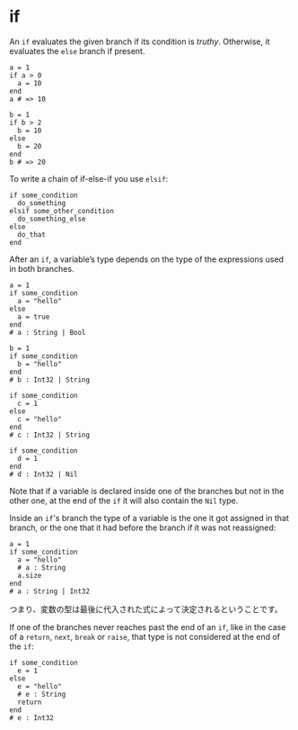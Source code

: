 # if

An `if` evaluates the given branch if its condition is *truthy*. Otherwise, it
evaluates the `else` branch if present.

```crystal
a = 1
if a > 0
  a = 10
end
a # => 10

b = 1
if b > 2
  b = 10
else
  b = 20
end
b # => 20
```

To write a chain of if-else-if you use `elsif`:

```crystal
if some_condition
  do_something
elsif some_other_condition
  do_something_else
else
  do_that
end
```

After an `if`, a variable’s type depends on the type of the expressions used in both branches.

```crystal
a = 1
if some_condition
  a = "hello"
else
  a = true
end
# a : String | Bool

b = 1
if some_condition
  b = "hello"
end
# b : Int32 | String

if some_condition
  c = 1
else
  c = "hello"
end
# c : Int32 | String

if some_condition
  d = 1
end
# d : Int32 | Nil
```

Note that if a variable is declared inside one of the branches but not in the other one, at the end of the `if` it will also contain the `Nil` type.

Inside an `if`'s branch the type of a variable is the one it got assigned in that branch, or the one that it had before the branch if it was not reassigned:

```crystal
a = 1
if some_condition
  a = "hello"
  # a : String
  a.size
end
# a : String | Int32
```

つまり、変数の型は最後に代入された式によって決定されるということです。

If one of the branches never reaches past the end of an `if`, like in the case of a `return`, `next`, `break` or `raise`, that type is not considered at the end of the `if`:

```crystal
if some_condition
  e = 1
else
  e = "hello"
  # e : String
  return
end
# e : Int32
```

